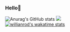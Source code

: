 ### Hello👋
![Anurag's GitHub stats](https://github-readme-stats.vercel.app/api?username=wonyongChoi05&theme=react&show_icons=true)
<img src="https://github-readme-stats.vercel.app/api/top-langs/?username=wonyongChoi05&hide=r,jupyter%20notebook,c%23&count_private=true&langs_count=10&theme=react"/><br>
[![willianrod's wakatime stats](https://github.com/wonyongChoi05/Front.git)](https://github.com/anuraghazra/Front)
